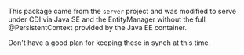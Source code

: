 This package came from the `server` project and was modified to
serve under CDI via Java SE and the EntityManager without the full 
@PersistentContext provided by the Java EE container.

Don't have a good plan for keeping these in synch at this time.